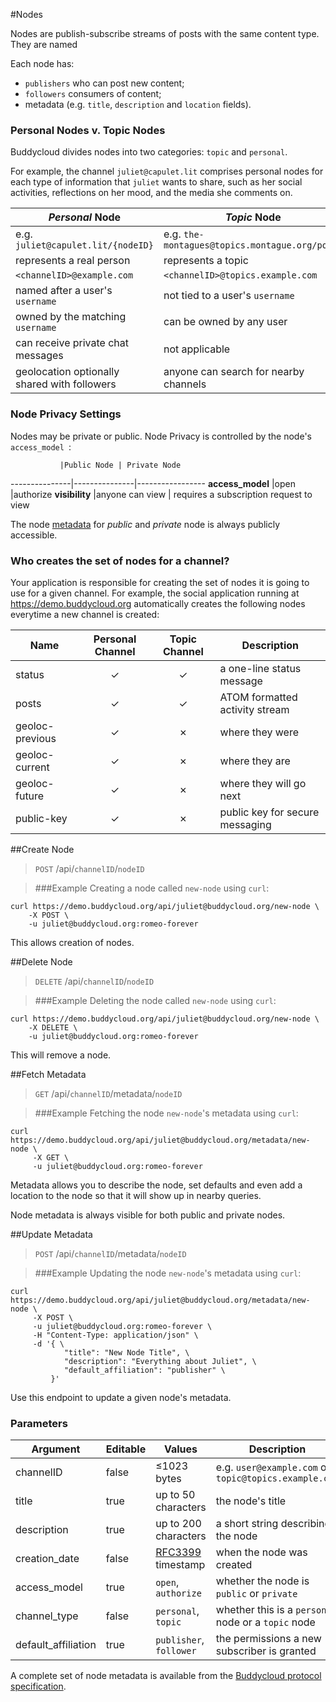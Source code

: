 #Nodes

Nodes are publish-subscribe streams of posts with the same content type. They are named

Each node has:

- `publishers` who can post new content;
- `followers` consumers of content;
- metadata (e.g. `title`, `description` and `location` fields).

### Personal Nodes v. Topic Nodes

Buddycloud divides nodes into two categories: `topic` and `personal`.

For example, the channel `juliet@capulet.lit` comprises personal nodes for each type of information that `juliet` wants to share, such as her social activities, reflections on her mood, and the media she comments on. 

 _Personal_ Node              | _Topic_ Node
---------------------------------|-----------------------
 e.g. `juliet@capulet.lit/{nodeID}`       | e.g. `the-montagues@topics.montague.org/posts`
 represents a real person        | represents a topic
 `<channelID>@example.com` | `<channelID>@topics.example.com`
 named after a user's `username`| not tied to a user's `username`
 owned by the matching `username`| can be owned by any user
 can receive private chat messages| not applicable
 geolocation optionally shared with followers| anyone can search for nearby channels

### Node Privacy Settings

Nodes may be private or public. Node Privacy is controlled by the node's `access_model `:

               |Public Node | Private Node
---------------|---------------|-----------------
**access_model**   |open           |authorize
**visibility**     |anyone can view | requires a subscription request to view

The node [metadata](#update-metadata) for _public_ and _private_ node is always publicly accessible.

### Who creates the set of nodes for a channel?

Your application is responsible for creating the set of nodes it is going to use for a given channel. For example, the social application running at <https://demo.buddycloud.org> automatically creates the following nodes everytime a new channel is created:

Name             | Personal Channel |Topic Channel | Description 
-----------------|:---------------: |:------------:|----------------
status           | ✓                | ✓            | a one-line status message 
posts            | ✓                | ✓            | ATOM formatted activity stream 
geoloc-previous  | ✓                | ✗            | where they were              
geoloc-current   | ✓                | ✗            | where they are              
geoloc-future    | ✓                | ✗            | where they will go next   
public-key       | ✓                | ✗            | public key for secure messaging

##Create Node

> `POST` /api/`channelID`/`nodeID`

> ###Example
> Creating a node called `new-node` using `curl`:

```shell
curl https://demo.buddycloud.org/api/juliet@buddycloud.org/new-node \
    -X POST \
    -u juliet@buddycloud.org:romeo-forever
```

This allows creation of nodes.

##Delete Node

> `DELETE` /api/`channelID`/`nodeID`

> ###Example
> Deleting the node called `new-node` using `curl`:

```shell
curl https://demo.buddycloud.org/api/juliet@buddycloud.org/new-node \
    -X DELETE \
    -u juliet@buddycloud.org:romeo-forever
```

This will remove a node.

##Fetch Metadata

> `GET` /api/`channelID`/metadata/`nodeID`

> ###Example
> Fetching the node `new-node`'s metadata using `curl`:

```shell
curl https://demo.buddycloud.org/api/juliet@buddycloud.org/metadata/new-node \
     -X GET \
     -u juliet@buddycloud.org:romeo-forever
```

Metadata allows you to describe the node, set defaults and even add a location to the node so that it will show up in nearby queries.

Node metadata is always visible for both public and private nodes.

##Update Metadata

> `POST` /api/`channelID`/metadata/`nodeID`

> ###Example
> Updating the node `new-node`'s metadata using `curl`:

```shell
curl https://demo.buddycloud.org/api/juliet@buddycloud.org/metadata/new-node \
     -X POST \
     -u juliet@buddycloud.org:romeo-forever \
     -H "Content-Type: application/json" \
     -d '{ \
            "title": "New Node Title", \
            "description": "Everything about Juliet", \
            "default_affiliation": "publisher" \
         }'
```

Use this endpoint to update a given node's metadata.

### Parameters

Argument            | Editable | Values | Description
------------------- | -------- | -------| -----------
channelID           | false    | ≤1023 bytes | e.g. `user@example.com` or `topic@topics.example.com`
title               | true     | up to 50 characters | the node's title
description         | true     | up to 200 characters | a short string describing the node 
creation_date       | false    | [RFC3399](https://tools.ietf.org/html/rfc3339) timestamp | when the node was created
access_model        | true    | `open`, `authorize` | whether the node is `public` or `private`
channel_type        | false   | `personal`, `topic` | whether this is a `personal` node or a `topic` node
default_affiliation | true | `publisher`, `follower` | the permissions a new subscriber is granted

A complete set of node metadata is available from the [Buddycloud protocol specification](http://buddycloud.github.io/buddycloud-xep/#default-roles). 

